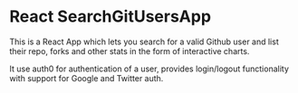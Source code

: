 # React SearchGitUsersApp

This is a React App which lets you search for a valid Github user and list their repo, forks and other stats in the form of interactive charts.

It use auth0 for authentication of a user, provides login/logout functionality with support for Google and Twitter auth.
